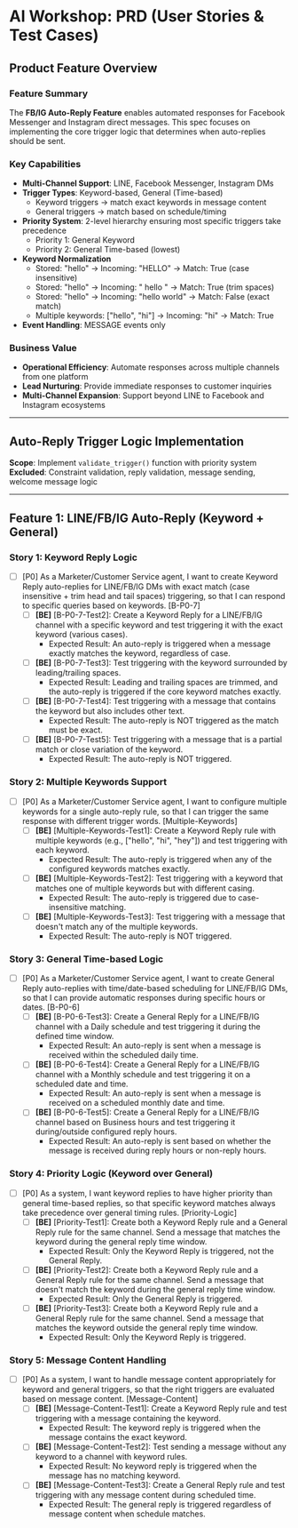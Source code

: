 # AI Workshop: PRD (User Stories & Test Cases)

## Product Feature Overview

### Feature Summary
The **FB/IG Auto-Reply Feature** enables automated responses for Facebook Messenger and Instagram direct messages.
This spec focuses on implementing the core trigger logic that determines when auto-replies should be sent.

### Key Capabilities
- **Multi-Channel Support**: LINE, Facebook Messenger, Instagram DMs
- **Trigger Types**: Keyword-based, General (Time-based)
  - Keyword triggers → match exact keywords in message content
  - General triggers → match based on schedule/timing
- **Priority System**: 2-level hierarchy ensuring most specific triggers take precedence
  - Priority 1: General Keyword
  - Priority 2: General Time-based (lowest)
- **Keyword Normalization**
  - Stored: "hello" → Incoming: "HELLO" → Match: True (case insensitive)
  - Stored: "hello" → Incoming: " hello " → Match: True (trim spaces)
  - Stored: "hello" → Incoming: "hello world" → Match: False (exact match)
  - Multiple keywords: ["hello", "hi"] → Incoming: "hi" → Match: True
- **Event Handling**: MESSAGE events only

### Business Value
- **Operational Efficiency**: Automate responses across multiple channels from one platform
- **Lead Nurturing**: Provide immediate responses to customer inquiries
- **Multi-Channel Expansion**: Support beyond LINE to Facebook and Instagram ecosystems

---

## Auto-Reply Trigger Logic Implementation

**Scope**: Implement `validate_trigger()` function with priority system  
**Excluded**: Constraint validation, reply validation, message sending, welcome message logic

---

## Feature 1: LINE/FB/IG Auto-Reply (Keyword + General)

### Story 1: Keyword Reply Logic

- [ ] [P0] As a Marketer/Customer Service agent, I want to create Keyword Reply auto-replies for LINE/FB/IG DMs with exact match (case insensitive + trim head and tail spaces) triggering, so that I can respond to specific queries based on keywords. [B-P0-7]
    - [ ] **[BE]** [B-P0-7-Test2]: Create a Keyword Reply for a LINE/FB/IG channel with a specific keyword and test triggering it with the exact keyword (various cases).
        - Expected Result: An auto-reply is triggered when a message exactly matches the keyword, regardless of case.
    - [ ] **[BE]** [B-P0-7-Test3]: Test triggering with the keyword surrounded by leading/trailing spaces.
        - Expected Result: Leading and trailing spaces are trimmed, and the auto-reply is triggered if the core keyword matches exactly.
    - [ ] **[BE]** [B-P0-7-Test4]: Test triggering with a message that contains the keyword but also includes other text.
        - Expected Result: The auto-reply is NOT triggered as the match must be exact.
    - [ ] **[BE]** [B-P0-7-Test5]: Test triggering with a message that is a partial match or close variation of the keyword.
        - Expected Result: The auto-reply is NOT triggered.

### Story 2: Multiple Keywords Support

- [ ] [P0] As a Marketer/Customer Service agent, I want to configure multiple keywords for a single auto-reply rule, so that I can trigger the same response with different trigger words. [Multiple-Keywords]
    - [ ] **[BE]** [Multiple-Keywords-Test1]: Create a Keyword Reply rule with multiple keywords (e.g., ["hello", "hi", "hey"]) and test triggering with each keyword.
        - Expected Result: The auto-reply is triggered when any of the configured keywords matches exactly.
    - [ ] **[BE]** [Multiple-Keywords-Test2]: Test triggering with a keyword that matches one of multiple keywords but with different casing.
        - Expected Result: The auto-reply is triggered due to case-insensitive matching.
    - [ ] **[BE]** [Multiple-Keywords-Test3]: Test triggering with a message that doesn't match any of the multiple keywords.
        - Expected Result: The auto-reply is NOT triggered.

### Story 3: General Time-based Logic

- [ ] [P0] As a Marketer/Customer Service agent, I want to create General Reply auto-replies with time/date-based scheduling for LINE/FB/IG DMs, so that I can provide automatic responses during specific hours or dates. [B-P0-6]
    - [ ] **[BE]** [B-P0-6-Test3]: Create a General Reply for a LINE/FB/IG channel with a Daily schedule and test triggering it during the defined time window.
        - Expected Result: An auto-reply is sent when a message is received within the scheduled daily time.
    - [ ] **[BE]** [B-P0-6-Test4]: Create a General Reply for a LINE/FB/IG channel with a Monthly schedule and test triggering it on a scheduled date and time.
        - Expected Result: An auto-reply is sent when a message is received on a scheduled monthly date and time.
    - [ ] **[BE]** [B-P0-6-Test5]: Create a General Reply for a LINE/FB/IG channel based on Business hours and test triggering it during/outside configured reply hours.
        - Expected Result: An auto-reply is sent based on whether the message is received during reply hours or non-reply hours.

### Story 4: Priority Logic (Keyword over General)

- [ ] [P0] As a system, I want keyword replies to have higher priority than general time-based replies, so that specific keyword matches always take precedence over general timing rules. [Priority-Logic]
    - [ ] **[BE]** [Priority-Test1]: Create both a Keyword Reply rule and a General Reply rule for the same channel. Send a message that matches the keyword during the general reply time window.
        - Expected Result: Only the Keyword Reply is triggered, not the General Reply.
    - [ ] **[BE]** [Priority-Test2]: Create both a Keyword Reply rule and a General Reply rule for the same channel. Send a message that doesn't match the keyword during the general reply time window.
        - Expected Result: Only the General Reply is triggered.
    - [ ] **[BE]** [Priority-Test3]: Create both a Keyword Reply rule and a General Reply rule for the same channel. Send a message that matches the keyword outside the general reply time window.
        - Expected Result: Only the Keyword Reply is triggered.

### Story 5: Message Content Handling

- [ ] [P0] As a system, I want to handle message content appropriately for keyword and general triggers, so that the right triggers are evaluated based on message content. [Message-Content]
    - [ ] **[BE]** [Message-Content-Test1]: Create a Keyword Reply rule and test triggering with a message containing the keyword.
        - Expected Result: The keyword reply is triggered when the message contains the exact keyword.
    - [ ] **[BE]** [Message-Content-Test2]: Test sending a message without any keyword to a channel with keyword rules.
        - Expected Result: No keyword reply is triggered when the message has no matching keyword.
    - [ ] **[BE]** [Message-Content-Test3]: Create a General Reply rule and test triggering with any message content during scheduled time.
        - Expected Result: The general reply is triggered regardless of message content when schedule matches.

